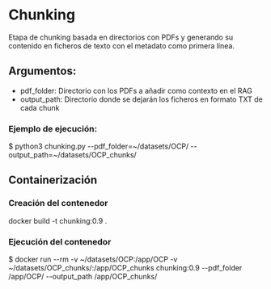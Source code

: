 
# Chunking

Etapa de chunking basada en directorios con PDFs y generando su contenido en ficheros de texto con el metadato como primera línea.

## Argumentos:

* pdf_folder: Directorio con los PDFs a añadir como contexto en el RAG
* output_path: Directorio donde se dejarán los ficheros en formato TXT de cada chunk


### Ejemplo de ejecución:

$ python3 chunking.py --pdf_folder=~/datasets/OCP/ --output_path=~/datasets/OCP_chunks/


## Containerización

### Creación del contenedor

docker build -t chunking:0.9 .

### Ejecución del contenedor

$ docker run --rm -v ~/datasets/OCP:/app/OCP -v ~/datasets/OCP_chunks/:/app/OCP_chunks chunking:0.9 --pdf_folder /app/OCP/ --output_path /app/OCP_chunks/

